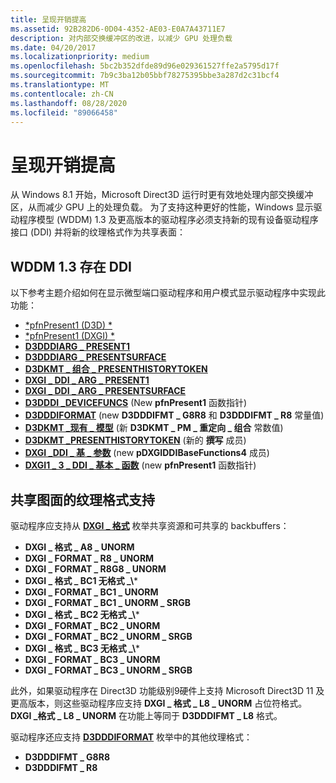 ```yaml
---
title: 呈现开销提高
ms.assetid: 92B282D6-0D04-4352-AE03-E0A7A43711E7
description: 对内部交换缓冲区的改进，以减少 GPU 处理负载
ms.date: 04/20/2017
ms.localizationpriority: medium
ms.openlocfilehash: 5bc2b352dfde89d96e029361527ffe2a5795d17f
ms.sourcegitcommit: 7b9c3ba12b05bbf78275395bbe3a287d2c31bcf4
ms.translationtype: MT
ms.contentlocale: zh-CN
ms.lasthandoff: 08/28/2020
ms.locfileid: "89066458"
---
```

# <a name="present-overhead-improvements"></a>呈现开销提高


从 Windows 8.1 开始，Microsoft Direct3D 运行时更有效地处理内部交换缓冲区，从而减少 GPU 上的处理负载。 为了支持这种更好的性能，Windows 显示驱动程序模型 (WDDM) 1.3 及更高版本的驱动程序必须支持新的现有设备驱动程序接口 (DDI) 并将新的纹理格式作为共享表面：

## <a name="span-idwddm_13_present_ddispanspan-idwddm_13_present_ddispanwddm-13-present-ddi"></a><span id="wddm_1.3_present_ddi"></span><span id="WDDM_1.3_PRESENT_DDI"></span>WDDM 1.3 存在 DDI


以下参考主题介绍如何在显示微型端口驱动程序和用户模式显示驱动程序中实现此功能：

-   [*pfnPresent1 (D3D) *](/windows-hardware/drivers/ddi/d3dumddi/nc-d3dumddi-pfnd3dddi_present1)
-   [*pfnPresent1 (DXGI) *](/windows-hardware/drivers/ddi/dxgiddi/ns-dxgiddi-dxgi1_3_ddi_base_functions)
-   [**D3DDDIARG \_ PRESENT1**](/windows-hardware/drivers/ddi/d3dumddi/ns-d3dumddi-_d3dddiarg_present1)
-   [**D3DDDIARG \_ PRESENTSURFACE**](/windows-hardware/drivers/ddi/d3dumddi/ns-d3dumddi-d3dddiarg_presentsurface)
-   [**D3DKMT \_ 组合 \_ PRESENTHISTORYTOKEN**](/windows-hardware/drivers/ddi/d3dkmthk/ns-d3dkmthk-_d3dkmt_composition_presenthistorytoken)
-   [**DXGI \_ DDI \_ ARG \_ PRESENT1**](/windows-hardware/drivers/ddi/dxgiddi/ns-dxgiddi-dxgi_ddi_arg_present1)
-   [**DXGI \_ DDI \_ ARG \_ PRESENTSURFACE**](/windows-hardware/drivers/ddi/dxgiddi/ns-dxgiddi-dxgi_ddi_arg_presentsurface)
-   [**D3DDDI \_DEVICEFUNCS**](/windows-hardware/drivers/ddi/d3dumddi/ns-d3dumddi-_d3dddi_devicefuncs) (New **pfnPresent1** 函数指针) 
-   [**D3DDDIFORMAT**](/windows-hardware/drivers/ddi/d3dukmdt/ne-d3dukmdt-_d3dddiformat) (new **D3DDDIFMT \_ G8R8** 和 **D3DDDIFMT \_ R8** 常量值) 
-   [**D3DKMT \_现有 \_ 模型**](/windows-hardware/drivers/ddi/d3dkmthk/ne-d3dkmthk-_d3dkmt_present_model) (新 **D3DKMT \_ PM \_ 重定向 \_ 组合** 常数值) 
-   [**D3DKMT \_PRESENTHISTORYTOKEN**](/windows-hardware/drivers/ddi/d3dkmthk/ns-d3dkmthk-_d3dkmt_presenthistorytoken) (新的 **撰写** 成员) 
-   [**DXGI \_DDI \_ 基 \_ 参数**](/windows-hardware/drivers/ddi/dxgiddi/ns-dxgiddi-dxgi_ddi_base_args) (new **pDXGIDDIBaseFunctions4** 成员) 
-   [**DXGI1 \_ 3 \_ DDI \_ 基本 \_ 函数**](/windows-hardware/drivers/ddi/dxgiddi/ns-dxgiddi-dxgi1_3_ddi_base_functions) (new **pfnPresent1** 函数指针) 

## <a name="span-idtexture_format_support_for_shared_surfacesspanspan-idtexture_format_support_for_shared_surfacesspanspan-idtexture_format_support_for_shared_surfacesspantexture-format-support-for-shared-surfaces"></a><span id="Texture_format_support_for_shared_surfaces"></span><span id="texture_format_support_for_shared_surfaces"></span><span id="TEXTURE_FORMAT_SUPPORT_FOR_SHARED_SURFACES"></span>共享图面的纹理格式支持


驱动程序应支持从 [**DXGI \_ 格式**](/windows/desktop/api/dxgiformat/ne-dxgiformat-dxgi_format) 枚举共享资源和可共享的 backbuffers：

- **DXGI \_ 格式 \_ A8 \_ UNORM**
- **DXGI \_ FORMAT \_ R8 \_ UNORM**
- **DXGI \_ FORMAT \_ R8G8 \_ UNORM**
- **DXGI \_ 格式 \_ BC1 无格式 \_\\***
- **DXGI \_ FORMAT \_ BC1 \_ UNORM**
- **DXGI \_ FORMAT \_ BC1 \_ UNORM \_ SRGB**
- **DXGI \_ 格式 \_ BC2 无格式 \_\\***
- **DXGI \_ FORMAT \_ BC2 \_ UNORM**
- **DXGI \_ FORMAT \_ BC2 \_ UNORM \_ SRGB**
- **DXGI \_ 格式 \_ BC3 无格式 \_\\***
- **DXGI \_ FORMAT \_ BC3 \_ UNORM**
- **DXGI \_ FORMAT \_ BC3 \_ UNORM \_ SRGB**

此外，如果驱动程序在 Direct3D 功能级别9硬件上支持 Microsoft Direct3D 11 及更高版本，则这些驱动程序应支持 **DXGI \_ 格式 \_ L8 \_ UNORM** 占位符格式。 **DXGI \_格式 \_ L8 \_ UNORM** 在功能上等同于 **D3DDDIFMT \_ L8** 格式。

驱动程序还应支持 [**D3DDDIFORMAT**](/windows-hardware/drivers/ddi/d3dukmdt/ne-d3dukmdt-_d3dddiformat) 枚举中的其他纹理格式：

-   **D3DDDIFMT \_ G8R8**
-   **D3DDDIFMT \_ R8**

 

